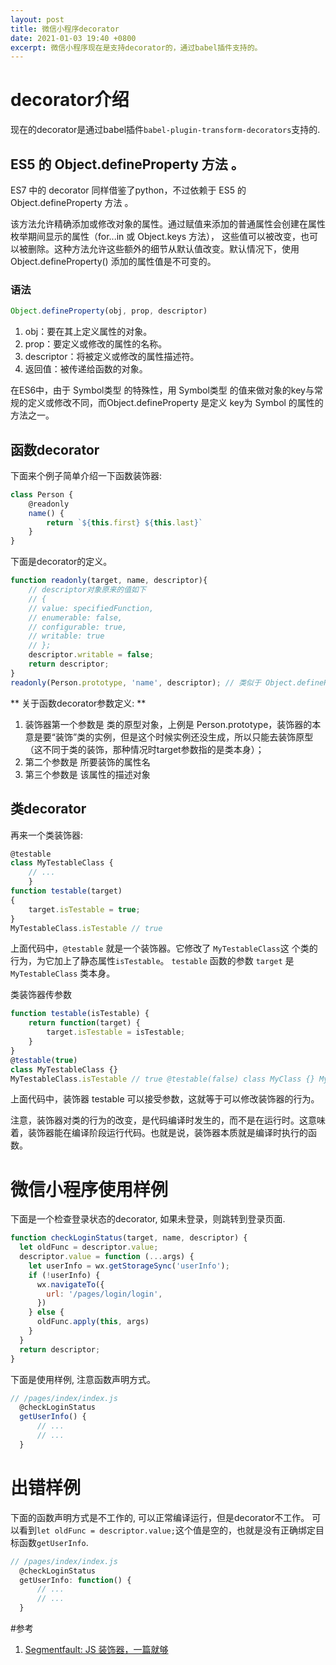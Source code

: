 ```yaml
---
layout: post
title: 微信小程序decorator
date: 2021-01-03 19:40 +0800
excerpt: 微信小程序现在是支持decorator的，通过babel插件支持的。
---
```


# decorator介绍
现在的decorator是通过babel插件`babel-plugin-transform-decorators`支持的.

## ES5 的 Object.defineProperty 方法 。
ES7 中的 decorator 同样借鉴了python，不过依赖于 ES5 的 Object.defineProperty 方法 。

该方法允许精确添加或修改对象的属性。通过赋值来添加的普通属性会创建在属性枚举期间显示的属性（for...in 或 Object.keys 方法）， 这些值可以被改变，也可以被删除。这种方法允许这些额外的细节从默认值改变。默认情况下，使用 Object.defineProperty() 添加的属性值是不可变的。

### 语法

~~~js
Object.defineProperty(obj, prop, descriptor)
~~~

1. obj：要在其上定义属性的对象。
1. prop：要定义或修改的属性的名称。
1. descriptor：将被定义或修改的属性描述符。
1. 返回值：被传递给函数的对象。

在ES6中，由于 Symbol类型 的特殊性，用 Symbol类型 的值来做对象的key与常规的定义或修改不同，而Object.defineProperty 是定义 key为 Symbol 的属性的方法之一。
## 函数decorator
下面来个例子简单介绍一下函数装饰器:

~~~js
class Person { 
    @readonly 
    name() { 
        return `${this.first} ${this.last}` 
    } 
}
~~~

下面是decorator的定义。
~~~js
function readonly(target, name, descriptor){ 
    // descriptor对象原来的值如下 
    // { 
    // value: specifiedFunction, 
    // enumerable: false, 
    // configurable: true, 
    // writable: true 
    // }; 
    descriptor.writable = false; 
    return descriptor; 
} 
readonly(Person.prototype, 'name', descriptor); // 类似于 Object.defineProperty(Person.prototype, 'name', descriptor);
~~~

** 关于函数decorator参数定义: **
1. 装饰器第一个参数是 类的原型对象，上例是 Person.prototype，装饰器的本意是要“装饰”类的实例，但是这个时候实例还没生成，所以只能去装饰原型（这不同于类的装饰，那种情况时target参数指的是类本身）；
1. 第二个参数是 所要装饰的属性名
1. 第三个参数是 该属性的描述对象

## 类decorator


再来一个类装饰器:

~~~js
@testable 
class MyTestableClass { 
    // ... 
    } 
function testable(target) 
{ 
    target.isTestable = true;  
} 
MyTestableClass.isTestable // true
~~~

上面代码中，`@testable` 就是一个装饰器。它修改了 `MyTestableClass`这 个类的行为，为它加上了静态属性`isTestable`。
`testable` 函数的参数 `target` 是 `MyTestableClass` 类本身。

类装饰器传参数

~~~js
function testable(isTestable) { 
    return function(target) { 
        target.isTestable = isTestable; 
    } 
} 
@testable(true) 
class MyTestableClass {} 
MyTestableClass.isTestable // true @testable(false) class MyClass {} MyClass.isTestable // false
~~~
上面代码中，装饰器 testable 可以接受参数，这就等于可以修改装饰器的行为。

注意，装饰器对类的行为的改变，是代码编译时发生的，而不是在运行时。这意味着，装饰器能在编译阶段运行代码。也就是说，装饰器本质就是编译时执行的函数。

# 微信小程序使用样例
下面是一个检查登录状态的decorator, 如果未登录，则跳转到登录页面.

~~~js
function checkLoginStatus(target, name, descriptor) {
  let oldFunc = descriptor.value;
  descriptor.value = function (...args) {
    let userInfo = wx.getStorageSync('userInfo');
    if (!userInfo) {
      wx.navigateTo({
        url: '/pages/login/login',
      })
    } else {
      oldFunc.apply(this, args)
    }
  }
  return descriptor;
}
~~~



下面是使用样例, 注意函数声明方式。
~~~js
// /pages/index/index.js
  @checkLoginStatus
  getUserInfo() {
      // ...
      // ...
  }
~~~

# 出错样例


下面的函数声明方式是不工作的, 可以正常编译运行，但是decorator不工作。
可以看到`let oldFunc = descriptor.value;`这个值是空的，也就是没有正确绑定目标函数`getUserInfo`.
~~~js
// /pages/index/index.js
  @checkLoginStatus
  getUserInfo: function() {
      // ...
      // ...
  }
~~~


#参考
1. [Segmentfault: JS 装饰器，一篇就够](https://segmentfault.com/a/1190000014495089)